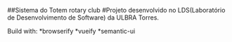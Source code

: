 ##Sistema do Totem rotary club
#Projeto desenvolvido no LDS(Laboratório de Desenvolvimento de Software) da ULBRA Torres.

Build with:
	*browserify
	*vueify
	*semantic-ui